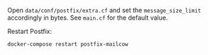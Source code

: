 Open `data/conf/postfix/extra.cf` and set the `message_size_limit` accordingly in bytes. See `main.cf` for the default value.

Restart Postfix:

```
docker-compose restart postfix-mailcow
```
